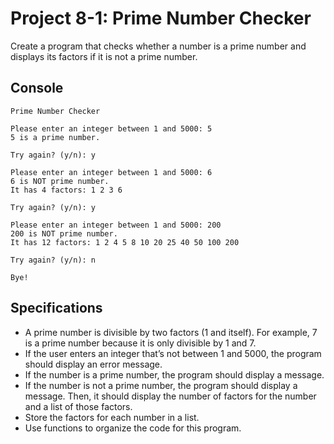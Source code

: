 # Project 8-1: Prime Number Checker
Create a program that checks whether a number is a prime number and displays its factors if it is not a prime number.
## Console
```
Prime Number Checker

Please enter an integer between 1 and 5000: 5
5 is a prime number.

Try again? (y/n): y

Please enter an integer between 1 and 5000: 6
6 is NOT prime number.
It has 4 factors: 1 2 3 6

Try again? (y/n): y

Please enter an integer between 1 and 5000: 200
200 is NOT prime number.
It has 12 factors: 1 2 4 5 8 10 20 25 40 50 100 200

Try again? (y/n): n

Bye!
```
## Specifications
- A prime number is divisible by two factors (1 and itself). For example, 7 is a prime number because it is only divisible by 1 and 7.
- If the user enters an integer that’s not between 1 and 5000, the program should display an error message.
- If the number is a prime number, the program should display a message.
- If the number is not a prime number, the program should display a message. Then, it should display the number of factors for the number and a list of those factors.
- Store the factors for each number in a list.
- Use functions to organize the code for this program.